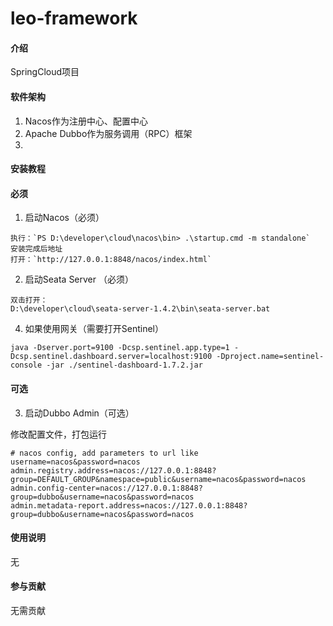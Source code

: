 # leo-framework

#### 介绍
SpringCloud项目

#### 软件架构
1. Nacos作为注册中心、配置中心
2. Apache Dubbo作为服务调用（RPC）框架
3. 


#### 安装教程

#### 必须
1. 启动Nacos（必须）
```
执行：`PS D:\developer\cloud\nacos\bin> .\startup.cmd -m standalone`
安装完成后地址
打开：`http://127.0.0.1:8848/nacos/index.html`
```
2. 启动Seata Server （必须）
```
双击打开：
D:\developer\cloud\seata-server-1.4.2\bin\seata-server.bat
```
4. 如果使用网关（需要打开Sentinel）
```
java -Dserver.port=9100 -Dcsp.sentinel.app.type=1 -Dcsp.sentinel.dashboard.server=localhost:9100 -Dproject.name=sentinel-console -jar ./sentinel-dashboard-1.7.2.jar
```
#### 可选
3. 启动Dubbo Admin（可选）

修改配置文件，打包运行
```
# nacos config, add parameters to url like username=nacos&password=nacos
admin.registry.address=nacos://127.0.0.1:8848?group=DEFAULT_GROUP&namespace=public&username=nacos&password=nacos
admin.config-center=nacos://127.0.0.1:8848?group=dubbo&username=nacos&password=nacos
admin.metadata-report.address=nacos://127.0.0.1:8848?group=dubbo&username=nacos&password=nacos
```

#### 使用说明

无

#### 参与贡献

无需贡献

